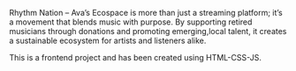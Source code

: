 Rhythm Nation – Ava’s Ecospace is more than just a streaming platform; it’s a movement that blends music with purpose.
By supporting retired musicians through donations and promoting emerging,local talent, it creates a sustainable ecosystem for artists and listeners alike.

This is a frontend project and has been created using HTML-CSS-JS.
